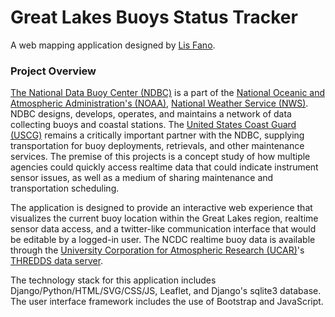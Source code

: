 # Great Lakes Buoys Status Tracker

A web mapping application designed by [Lis Fano](https://efano.github.io/).

### Project Overview

[The National Data Buoy Center (NDBC)](https://www.ndbc.noaa.gov/) is a part of the [National Oceanic and Atmospheric Administration's (NOAA)](https://www.noaa.gov/), [National Weather Service (NWS)](https://www.weather.gov/). NDBC designs, develops, operates, and maintains a network of data collecting buoys and coastal stations. The [United States Coast Guard (USCG)](https://www.uscg.mil/) remains a critically important partner with the NDBC, supplying transportation for buoy deployments, retrievals, and other maintenance services. The premise of this projects is a concept study of how multiple agencies could quickly access realtime data that could indicate instrument sensor issues, as well as a medium of sharing maintenance and transportation scheduling.

The application is designed to provide an interactive web experience that visualizes the current buoy location within the Great Lakes region, realtime sensor data access, and a twitter-like communication interface that would be editable by a logged-in user. The NCDC realtime buoy data is available through the [University Corporation for Atmospheric Research (UCAR)](https://www.ucar.edu/)'s [THREDDS data server](https://unidata.github.io/python-training/workshop/Surface_Data/surface-data-with-siphon-and-metpy/#timeseries).

The technology stack for this application includes Django/Python/HTML/SVG/CSS/JS, Leaflet, and Django's sqlite3 database. The user interface framework includes the use of Bootstrap and JavaScript.